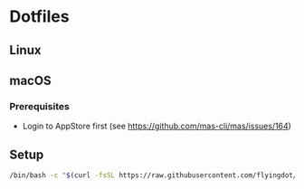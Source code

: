# Dotfiles

## Linux

## macOS
### Prerequisites
 * Login to AppStore first (see https://github.com/mas-cli/mas/issues/164)

## Setup
```bash
/bin/bash -c "$(curl -fsSL https://raw.githubusercontent.com/flyingdot/dotfiles/master/.macos-install/install.sh)"
```
